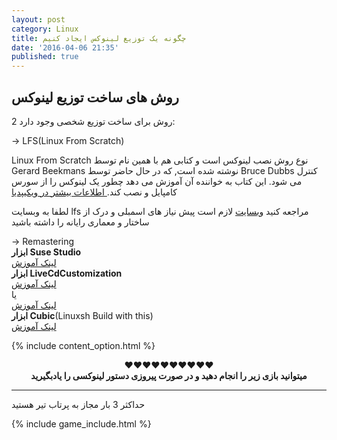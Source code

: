 ```yaml
---
layout: post
category: Linux
title: چگونه یک توزیع لینوکس ایجاد کنیم
date: '2016-04-06 21:35'
published: true
---
```


## روش های ساخت توزیع لینوکس

2 روش برای ساخت توزیع شخصی وجود دارد:

→ LFS(Linux From Scratch)<br>

Linux From Scratch نوع روش نصب لینوکس است و کتابی هم با همین نام توسط Gerard Beekmans نوشته شده است, که در حال حاضر توسط Bruce Dubbs کنترل می شود. این کتاب به خواننده آن آموزش می دهد چطور یک لینوکس را از سورس کامپایل و نصب کند.<a target="_blank" href="https://en.wikipedia.org/wiki/Linux_From_Scratch"> اطلاعات بیشتر در ویکیپدیا</a>

لطفا به وبسایت lfs مراجعه کنید <a target="_blank" href="http://linuxfromscratch.org/">وبسایت</a> لازم است پیش نیاز های اسمبلی و درک از ساختار و معماری رایانه را داشته باشید

→ Remastering<br>
<strong>ابزار Suse Studio</strong><br>
	<a target="_blank" href="https://www.howtoforge.com/tutorial/how-to-build-a-linux-distribution-with-suse-studio/">لینک آموزش</a><br>
<strong>ابزار LiveCdCustomization</strong><br>
	<a target="_blank" href="https://help.ubuntu.com/community/LiveCDCustomization">لینک آموزش</a><br>
یا<br>
	<a target="_blank" href="https://www.howtogeek.com/109736/how-to-create-a-custom-ubuntu-live-cd-or-usb/">لینک آموزش</a><br>
<strong>ابزار Cubic</strong>(Linuxsh Build with this)<br>
	<a target="_blank" href="https://launchpad.net/cubic">لینک آموزش</a><br>


{% include content_option.html %}

<center>♥♥♥♥♥♥♥♥♥♥
<br><b>میتوانید بازی زیر را انجام دهید و در صورت پیروزی دستور لینوکسی را یادبگیرید</b><br>
</center>
<hr>
<p><span>حداکثر 3 بار مجاز به پرتاب تیر هستید</span></p>

{% include game_include.html %}

